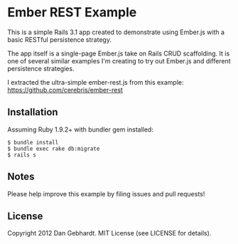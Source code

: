 # Ember REST Example

This is a simple Rails 3.1 app created to demonstrate using Ember.js with a basic RESTful persistence strategy.

The app itself is a single-page Ember.js take on Rails CRUD scaffolding. It is one of several similar examples I'm creating
to try out Ember.js and different persistence strategies.

I extracted the ultra-simple ember-rest.js from this example:
https://github.com/cerebris/ember-rest

## Installation

Assuming Ruby 1.9.2+ with bundler gem installed:

    $ bundle install
    $ bundle exec rake db:migrate
    $ rails s

## Notes

Please help improve this example by filing issues and pull requests!

## License

Copyright 2012 Dan Gebhardt. MIT License (see LICENSE for details).
